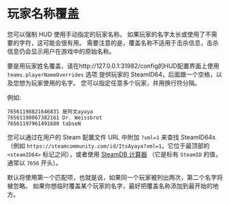 # 玩家名称覆盖

您可以强制 HUD 使用手动指定的玩家名称。
如果玩家的名字太长或使用了不需要的字符，这可能会很有用。
需要注意的是，覆盖名称不适用于击杀信息，击杀信息仍会显示用户在游戏中的原始名称。

要是用玩家姓名覆盖，请在http://127.0.0.1:31982/config的HUD配置界面上使用`teams.playerNameOverrides` 选项
提供玩家的 SteamID64，后面跟一个空格，以及您想为玩家使用的名字。
您可以指定任意多个玩家，并用换行符分隔。

例如:
```
76561198821646831 是阿文ayaya
76561198067382161 Dr. Weissbrot
76561197961491680 tabseN
```

您可以通过在用户的 Steam 配置文件 URL 中附加 `?xml=1` 来查找 SteamID64s （例如 `https://steamcommunity.com/id/ItsAyaya?xml=1`，它位于最顶部的 `<steamID64>` 标记之间），或者使用 [SteamDB 计算器](https://steamdb.info/calculator) （它是标有 `SteamID` 的值，通常以 `7656` 开头）。

默认将使用第一个匹配项，也就是说，如果同一个玩家被列出两次，第二个名字将被忽略。
如果你想临时覆盖某个玩家的名字，最好把覆盖名称添加到最开始的地方。
